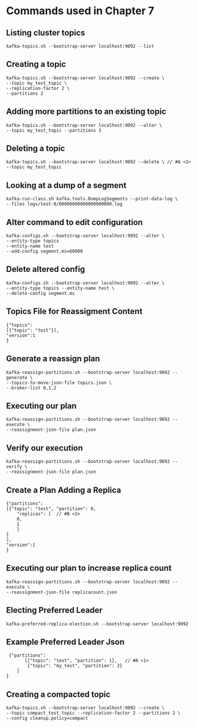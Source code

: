 # Commands used in Chapter 7

## Listing cluster topics

	kafka-topics.sh --bootstrap-server localhost:9092 --list


## Creating a topic

	kafka-topics.sh --bootstrap-server localhost:9092 --create \ 
	--topic my_test_topic \ 
	--replication-factor 2 \ 
	--partitions 2

    
## Adding more partitions to an existing topic

	kafka-topics.sh --bootstrap-server localhost:9092 --alter \
	--topic my_test_topic --partitions 3 
    
## Deleting a topic

	kafka-topics.sh --bootstrap-server localhost:9092 --delete \ // #A <1>
	--topic my_test_topic
	
	
## Looking at a dump of a segment

	kafka-run-class.sh kafka.tools.DumpLogSegments --print-data-log \ 
	--files logs/test-0/00000000000000000000.log 
	
## Alter command to edit configuration 

	kafka-configs.sh --bootstrap-server localhost:9092 --alter \ 
	--entity-type topics 
	--entity-name test  
	--add-config segment.ms=60000
	
## Delete altered config

	kafka-configs.sh --bootstrap-server localhost:9092 --alter \ 
	--entity-type topics --entity-name test \
	--delete-config segment.ms
	
## Topics File for Reassigment Content

	{"topics":                            
  	[{"topic": "test"}], 
  	"version":1 
	}


## Generate a reassign plan

	kafka-reassign-partitions.sh --bootstrap-server localhost:9092 --generate \ 
	--topics-to-move-json-file topics.json \ 
	--broker-list 0,1,2 
	
## Executing our plan

	kafka-reassign-partitions.sh --bootstrap-server localhost:9092 --execute \ 
	--reassignment-json-file plan.json
	
## Verify our execution

	kafka-reassign-partitions.sh --bootstrap-server localhost:9092 --verify \ 
	--reassignment-json-file plan.json
	
## Create a Plan Adding a Replica

	{"partitions":                            
  	[{"topic": "test", "partition": 0,  
    	"replicas": [  // #B <2>
     	0,  
     	1
    	]
   	}
  	],
  	"version":1 
	}
	
## Executing our plan to increase replica count

	kafka-reassign-partitions.sh --bootstrap-server localhost:9092 --execute \ 
	--reassignment-json-file replicacount.json
	
## Electing Preferred Leader

	kafka-preferred-replica-election.sh --bootstrap-server localhost:9092 
	
## Example Preferred Leader Json

	 {"partitions":                        
    	   [{"topic": "test", "partition": 1},   // #A <1>
        	{"topic": "my_test", "partition": 2}
       	]
	} 
	
## Creating a compacted topic

	kafka-topics.sh --bootstrap-server localhost:9092 --create \
	--topic compact_test_topic --replication-factor 2 --partitions 2 \
	--config cleanup.policy=compact 

